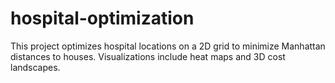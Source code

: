 # hospital-optimization
This project optimizes hospital locations on a 2D grid to minimize Manhattan distances to houses. Visualizations include heat maps and 3D cost landscapes.
